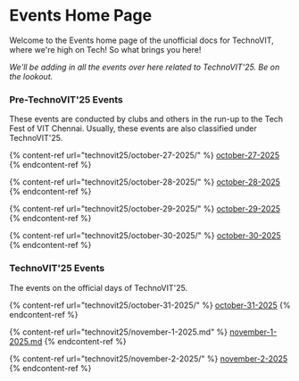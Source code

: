 # Events Home Page

Welcome to the Events home page of the unofficial docs for TechnoVIT, where we're high on Tech! So what brings you here!

_We'll be adding in all the events over here related to TechnoVIT'25. Be on the lookout._

### Pre-TechnoVIT'25 Events

These events are conducted by clubs and others in the run-up to the Tech Fest of VIT Chennai. Usually, these events are also classified under TechnoVIT'25.

{% content-ref url="technovit25/october-27-2025/" %}
[october-27-2025](technovit25/october-27-2025/)
{% endcontent-ref %}

{% content-ref url="technovit25/october-28-2025/" %}
[october-28-2025](technovit25/october-28-2025/)
{% endcontent-ref %}

{% content-ref url="technovit25/october-29-2025/" %}
[october-29-2025](technovit25/october-29-2025/)
{% endcontent-ref %}

{% content-ref url="technovit25/october-30-2025/" %}
[october-30-2025](technovit25/october-30-2025/)
{% endcontent-ref %}

### TechnoVIT'25 Events

The events on the official days of TechnoVIT'25.

{% content-ref url="technovit25/october-31-2025/" %}
[october-31-2025](technovit25/october-31-2025/)
{% endcontent-ref %}

{% content-ref url="technovit25/november-1-2025.md" %}
[november-1-2025.md](technovit25/november-1-2025.md)
{% endcontent-ref %}

{% content-ref url="technovit25/november-2-2025/" %}
[november-2-2025](technovit25/november-2-2025/)
{% endcontent-ref %}

